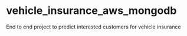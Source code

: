 # vehicle_insurance_aws_mongodb
End to end project to predict interested customers for vehicle insurance
